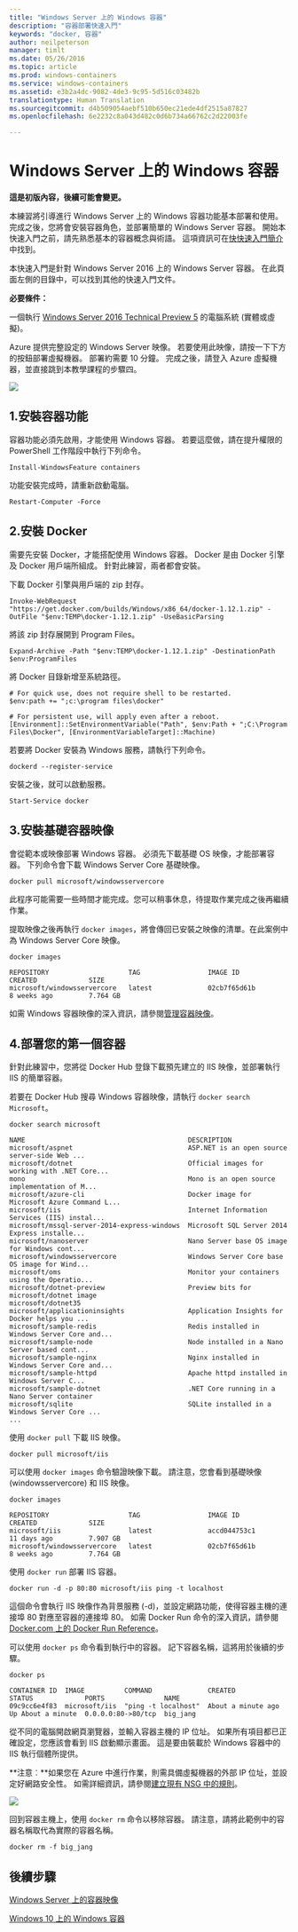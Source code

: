 ```yaml
---
title: "Windows Server 上的 Windows 容器"
description: "容器部署快速入門"
keywords: "docker, 容器"
author: neilpeterson
manager: timlt
ms.date: 05/26/2016
ms.topic: article
ms.prod: windows-containers
ms.service: windows-containers
ms.assetid: e3b2a4dc-9082-4de3-9c95-5d516c03482b
translationtype: Human Translation
ms.sourcegitcommit: d4b509054aebf510b650ec21ede4df2515a87827
ms.openlocfilehash: 6e2232c8a043d482c0d6b734a66762c2d22003fe

---
```


# Windows Server 上的 Windows 容器

**這是初版內容，後續可能會變更。**

本練習將引導進行 Windows Server 上的 Windows 容器功能基本部署和使用。 完成之後，您將會安裝容器角色，並部署簡單的 Windows Server 容器。 開始本快速入門之前，請先熟悉基本的容器概念與術語。 這項資訊可在[快快速入門簡介](./quick_start.md)中找到。

本快速入門是針對 Windows Server 2016 上的 Windows Server 容器。 在此頁面左側的目錄中，可以找到其他的快速入門文件。

**必要條件：**

一個執行 [Windows Server 2016 Technical Preview 5](https://www.microsoft.com/en-us/evalcenter/evaluate-windows-server-technical-preview) 的電腦系統 (實體或虛擬)。

Azure 提供完整設定的 Windows Server 映像。 若要使用此映像，請按一下下方的按鈕部署虛擬機器。 部署約需要 10 分鐘。 完成之後，請登入 Azure 虛擬機器，並直接跳到本教學課程的步驟四。 

<a href="https://portal.azure.com/#create/Microsoft.Template/uri/https%3A%2F%2Fraw.githubusercontent.com%2FMicrosoft%2FVirtualization-Documentation%2Fmaster%2Fwindows-server-container-tools%2Fcontainers-azure-template%2Fazuredeploy.json" target="_blank">
    <img src="http://azuredeploy.net/deploybutton.png"/>
</a>

## 1.安裝容器功能

容器功能必須先啟用，才能使用 Windows 容器。 若要這麼做，請在提升權限的 PowerShell 工作階段中執行下列命令。

```none
Install-WindowsFeature containers
```

功能安裝完成時，請重新啟動電腦。

```none
Restart-Computer -Force
```

## 2.安裝 Docker

需要先安裝 Docker，才能搭配使用 Windows 容器。 Docker 是由 Docker 引擎及 Docker 用戶端所組成。 針對此練習，兩者都會安裝。

下載 Docker 引擎與用戶端的 zip 封存。

```none
Invoke-WebRequest "https://get.docker.com/builds/Windows/x86_64/docker-1.12.1.zip" -OutFile "$env:TEMP\docker-1.12.1.zip" -UseBasicParsing
```

將該 zip 封存展開到 Program Files。

```none
Expand-Archive -Path "$env:TEMP\docker-1.12.1.zip" -DestinationPath $env:ProgramFiles
```

將 Docker 目錄新增至系統路徑。

```none
# For quick use, does not require shell to be restarted.
$env:path += ";c:\program files\docker"

# For persistent use, will apply even after a reboot. 
[Environment]::SetEnvironmentVariable("Path", $env:Path + ";C:\Program Files\Docker", [EnvironmentVariableTarget]::Machine)
```

若要將 Docker 安裝為 Windows 服務，請執行下列命令。

```none
dockerd --register-service
```

安裝之後，就可以啟動服務。

```none
Start-Service docker
```

## 3.安裝基礎容器映像

會從範本或映像部署 Windows 容器。 必須先下載基礎 OS 映像，才能部署容器。 下列命令會下載 Windows Server Core 基礎映像。

```none
docker pull microsoft/windowsservercore
```

此程序可能需要一些時間才能完成。您可以稍事休息，待提取作業完成之後再繼續作業。

提取映像之後再執行 `docker images`，將會傳回已安裝之映像的清單。在此案例中為 Windows Server Core 映像。

```none
docker images

REPOSITORY                    TAG                 IMAGE ID            CREATED             SIZE
microsoft/windowsservercore   latest              02cb7f65d61b        8 weeks ago         7.764 GB
```

如需 Windows 容器映像的深入資訊，請參閱[管理容器映像](../management/manage_images.md)。

## 4.部署您的第一個容器

針對此練習中，您將從 Docker Hub 登錄下載預先建立的 IIS 映像，並部署執行 IIS 的簡單容器。  

若要在 Docker Hub 搜尋 Windows 容器映像，請執行 `docker search Microsoft`。  

```none
docker search microsoft

NAME                                         DESCRIPTION
microsoft/aspnet                             ASP.NET is an open source server-side Web ...
microsoft/dotnet                             Official images for working with .NET Core...
mono                                         Mono is an open source implementation of M...
microsoft/azure-cli                          Docker image for Microsoft Azure Command L...
microsoft/iis                                Internet Information Services (IIS) instal...
microsoft/mssql-server-2014-express-windows  Microsoft SQL Server 2014 Express installe...
microsoft/nanoserver                         Nano Server base OS image for Windows cont...
microsoft/windowsservercore                  Windows Server Core base OS image for Wind...
microsoft/oms                                Monitor your containers using the Operatio...
microsoft/dotnet-preview                     Preview bits for microsoft/dotnet image
microsoft/dotnet35
microsoft/applicationinsights                Application Insights for Docker helps you ...
microsoft/sample-redis                       Redis installed in Windows Server Core and...
microsoft/sample-node                        Node installed in a Nano Server based cont...
microsoft/sample-nginx                       Nginx installed in Windows Server Core and...
microsoft/sample-httpd                       Apache httpd installed in Windows Server C...
microsoft/sample-dotnet                      .NET Core running in a Nano Server container
microsoft/sqlite                             SQLite installed in a Windows Server Core ...
...
```

使用 `docker pull` 下載 IIS 映像。  

```none
docker pull microsoft/iis
```

可以使用 `docker images` 命令驗證映像下載。 請注意，您會看到基礎映像 (windowsservercore) 和 IIS 映像。

```none
docker images

REPOSITORY                    TAG                 IMAGE ID            CREATED             SIZE
microsoft/iis                 latest              accd044753c1        11 days ago         7.907 GB
microsoft/windowsservercore   latest              02cb7f65d61b        8 weeks ago         7.764 GB
```

使用 `docker run` 部署 IIS 容器。

```none
docker run -d -p 80:80 microsoft/iis ping -t localhost
```

這個命令會執行 IIS 映像作為背景服務 (-d)，並設定網路功能，使得容器主機的連接埠 80 對應至容器的連接埠 80。
如需 Docker Run 命令的深入資訊，請參閱 [Docker.com 上的 Docker Run Reference]( https://docs.docker.com/engine/reference/run/)。


可以使用 `docker ps` 命令看到執行中的容器。 記下容器名稱，這將用於後續的步驟。

```none
docker ps

CONTAINER ID  IMAGE          COMMAND              CREATED             STATUS             PORTS               NAME
09c9cc6e4f83  microsoft/iis  "ping -t localhost"  About a minute ago  Up About a minute  0.0.0.0:80->80/tcp  big_jang
```

從不同的電腦開啟網頁瀏覽器，並輸入容器主機的 IP 位址。 如果所有項目都已正確設定，您應該會看到 IIS 啟動顯示畫面。 這是要由裝載於 Windows 容器中的 IIS 執行個體所提供。

**注意︰**如果您在 Azure 中進行作業，則需具備虛擬機器的外部 IP 位址，並設定好網路安全性。 如需詳細資訊，請參閱[建立現有 NSG 中的規則]( https://azure.microsoft.com/en-us/documentation/articles/virtual-networks-create-nsg-arm-pportal/#create-rules-in-an-existing-nsg)。

![](media/iis1.png)

回到容器主機上，使用 `docker rm` 命令以移除容器。 請注意，請將此範例中的容器名稱取代為實際的容器名稱。

```none
docker rm -f big_jang
```
## 後續步驟

[Windows Server 上的容器映像](./quick_start_images.md)

[Windows 10 上的 Windows 容器](./quick_start_windows_10.md)



<!--HONumber=Sep16_HO3-->


